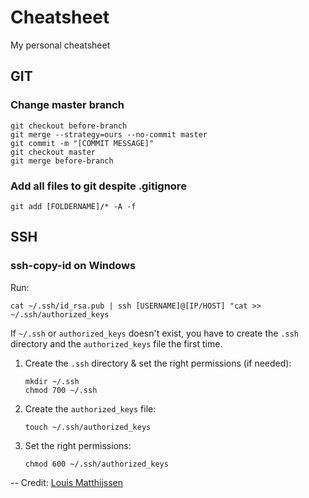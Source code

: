 # Cheatsheet
My personal cheatsheet

## GIT

### Change master branch

```
git checkout before-branch
git merge --strategy=ours --no-commit master
git commit -m "[COMMIT MESSAGE]"
git checkout master
git merge before-branch
```

### Add all files to git despite .gitignore

```
git add [FOLDERNAME]/* -A -f
```


## SSH

### ssh-copy-id on Windows

Run:

```
cat ~/.ssh/id_rsa.pub | ssh [USERNAME]@[IP/HOST] "cat >> ~/.ssh/authorized_keys
```

If `~/.ssh` or `authorized_keys` doesn't exist, you have to create the `.ssh` directory and the `authorized_keys` file the first time.

 1. Create the `.ssh` directory & set the right permissions (if needed):

        mkdir ~/.ssh
        chmod 700 ~/.ssh
 3. Create the `authorized_keys` file:

        touch ~/.ssh/authorized_keys
 4. Set the right permissions:

        chmod 600 ~/.ssh/authorized_keys
        
-- Credit: [Louis Matthijssen](https://askubuntu.com/a/466558)
